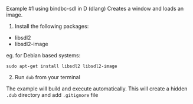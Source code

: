 Example #1 using bindbc-sdl in D (dlang)
Creates a window and loads an image.

1. Install the following packages:
* libsdl2
* libsdl2-image

eg. for Debian based systems:

`sudo apt-get install libsdl2 libsdl2-image`

2. Run `dub` from your terminal

The example will build and execute automatically.
This will create a hidden `.dub` directory and add `.gitignore` file
